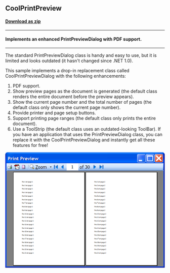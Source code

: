 ## CoolPrintPreview
#### [Download as zip](https://grapecity.github.io/DownGit/#/home?url=https://github.com/GrapeCity/ComponentOne-WinForms-Samples/tree/master/Core\Pdf\CS\CoolPrintPreview)
____
#### Implements an enhanced PrintPreviewDialog with PDF support.
____
The standard PrintPreviewDialog class is handy and easy to use, but it is limited and looks outdated (it hasn't changed since .NET 1.0).

This sample implements a drop-in replacement class called CoolPrintPreviewDialog with the following enhancements:
1. PDF support.
2. Show preview pages as the document is generated (the default class renders the entire document before the preview appears).
3. Show the current page number and the total number of pages (the default class only shows the current page number).
4. Provide printer and page setup buttons.
5. Support printing page ranges (the default class only prints the entire document).
6. Use a ToolStrip (the default class uses an outdated-looking ToolBar).
If you have an application that uses the PrintPreviewDialog class, you can replace it with the CoolPrintPreviewDialog and instantly get all these features for free!

![screenshot](screenshot.png)
